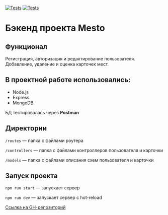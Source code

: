 [![Tests](../../actions/workflows/tests-13-sprint.yml/badge.svg)](../../actions/workflows/tests-13-sprint.yml) [![Tests](../../actions/workflows/tests-14-sprint.yml/badge.svg)](../../actions/workflows/tests-14-sprint.yml)

# Бэкенд проекта Mesto

## Функционал
Регистрация, авторизация и редактирование пользователя. Добавление, удаление и оценка карточек мест.

## В проектной работе использовались:

- Node.js
- Express
- MongoDB

БД тестировалась через **Postman**

## Директории

`/routes` — папка с файлами роутера

`/controllers` — папка с файлами контроллеров пользователя и карточки

`/models` — папка с файлами описания схем пользователя и карточки

## Запуск проекта

`npm run start` — запускает сервер

`npm run dev` — запускает сервер с hot-reload

[Ссылка на GH-репозиторий](https://github.com/EvilCookie322/express-mesto-gha)
